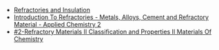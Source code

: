 - [Refractories and Insulation](https://youtu.be/EcPpoWNklz8)
- [Introduction To Refractories - Metals, Alloys, Cement and Refractory Material - Applied Chemistry 2](https://youtu.be/wlNUR9XBruI)
- [#2-Refractory Materials II Classification and Properties II Materials Of Chemistry](https://youtu.be/9ZODEHKqsVE)

